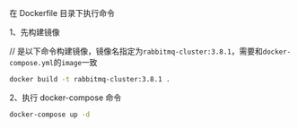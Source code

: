 在 Dockerfile 目录下执行命令

1、先构建镜像

// 是以下命令构建镜像，镜像名指定为`rabbitmq-cluster:3.8.1`，需要和`docker-compose.yml`的`image`一致

```bash
docker build -t rabbitmq-cluster:3.8.1 .
```
2、执行 docker-compose 命令

```bash
docker-compose up -d
```